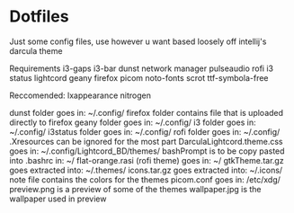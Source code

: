 # Dotfiles
Just some config files, use however u want
based loosely off intellij's darcula theme

Requirements
i3-gaps
i3-bar
dunst
network manager
pulseaudio
rofi
i3 status
lightcord
geany
firefox
picom
noto-fonts
scrot
ttf-symbola-free

Reccomended:
lxappearance
nitrogen

dunst folder goes in:
~/.config/
firefox folder contains file that is uploaded directly to firefox
geany folder goes in:
~/.config/
i3 folder goes in:
~/.config/
i3status folder goes in:
~/.config/
rofi folder goes in:
~/.config/
.Xresources can be ignored for the most part
DarculaLightcord.theme.css goes in:
~/.config/Lightcord_BD/themes/
bashPrompt is to be copy pasted into .bashrc in:
~/
flat-orange.rasi (rofi theme) goes in:
~/
gtkTheme.tar.gz goes extracted into:
~/.themes/
icons.tar.gz goes extracted into:
~/.icons/
note file contains the colors for the themes
picom.conf goes in:
/etc/xdg/
preview.png is a preview of some of the themes
wallpaper.jpg is the wallpaper used in preview

